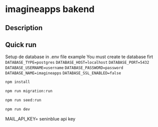 # imagineapps bakend

## Description


## Quick run

 

Setup de database in .env file example
You must create te database firt
`DATABASE_TYPE=postgres`
`DATABASE_HOST=localhost`
`DATABASE_PORT=5432`
`DATABASE_USERNAME=username`
`DATABASE_PASSWORD=password`
`DATABASE_NAME=imagineapps`
`DATABASE_SSL_ENABLED=false`




```bash
npm install

npm run migration:run

npm run seed:run

npm run dev
```

MAIL_API_KEY= seninblue api key